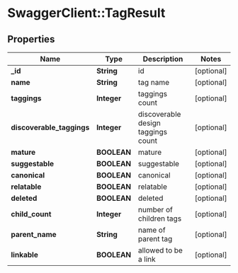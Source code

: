 # SwaggerClient::TagResult

## Properties
Name | Type | Description | Notes
------------ | ------------- | ------------- | -------------
**_id** | **String** | id | [optional] 
**name** | **String** | tag name | [optional] 
**taggings** | **Integer** | taggings count | [optional] 
**discoverable_taggings** | **Integer** | discoverable design taggings count | [optional] 
**mature** | **BOOLEAN** | mature | [optional] 
**suggestable** | **BOOLEAN** | suggestable | [optional] 
**canonical** | **BOOLEAN** | canonical | [optional] 
**relatable** | **BOOLEAN** | relatable | [optional] 
**deleted** | **BOOLEAN** | deleted | [optional] 
**child_count** | **Integer** | number of children tags | [optional] 
**parent_name** | **String** | name of parent tag | [optional] 
**linkable** | **BOOLEAN** | allowed to be a link | [optional] 


